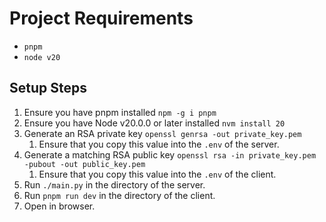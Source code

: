 # Project Requirements

-   `pnpm`
-   `node v20`

## Setup Steps

1. Ensure you have pnpm installed `npm -g i pnpm`
2. Ensure you have Node v20.0.0 or later installed `nvm install 20`
3. Generate an RSA private key `openssl genrsa -out private_key.pem`
    1. Ensure that you copy this value into the `.env` of the server.
4. Generate a matching RSA public key `openssl rsa -in private_key.pem -pubout -out public_key.pem`
    1. Ensure that you copy this value into the `.env` of the client.
5. Run `./main.py` in the directory of the server.
6. Run `pnpm run dev` in the directory of the client.
7. Open in browser.